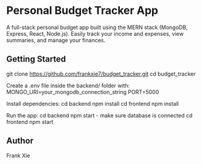 # Personal Budget Tracker App

A full-stack personal budget app built using the MERN stack (MongoDB, Express, React, Node.js). Easily track your income and expenses, view summaries, and manage your finances.

## Getting Started

git clone https://github.com/frankxie7/budget_tracker.git
cd budget_tracker

Create a .env file inside the backend/ folder with:
MONGO_URI=your_mongodb_connection_string
PORT=5000

Install dependencies:
cd backend
npm install
cd frontend
npm install

Run the app:
cd backend
npm start - make sure database is connected
cd frontend
npm start

## Author

Frank Xie
